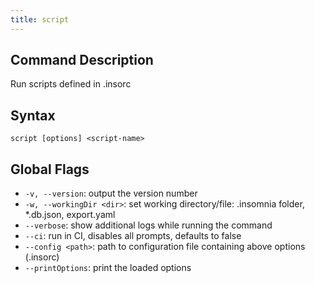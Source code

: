 ```yaml
---
title: script
---
```


## Command Description

Run scripts defined in .insorc

## Syntax

`script [options] <script-name>`

## Global Flags

- `-v, --version`: output the version number
- `-w, --workingDir <dir>`: set working directory/file: .insomnia folder, *.db.json, export.yaml
- `--verbose`: show additional logs while running the command
- `--ci`: run in CI, disables all prompts, defaults to false
- `--config <path>`: path to configuration file containing above options (.insorc)
- `--printOptions`: print the loaded options

